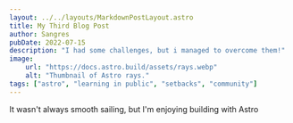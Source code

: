 ```yaml
---
layout: ../../layouts/MarkdownPostLayout.astro
title: My Third Blog Post
author: Sangres
pubDate: 2022-07-15
description: "I had some challenges, but i managed to overcome them!"
image:
    url: "https://docs.astro.build/assets/rays.webp"
    alt: "Thumbnail of Astro rays."
tags: ["astro", "learning in public", "setbacks", "community"]
---
```

It wasn't always smooth sailing, but I'm enjoying building with Astro